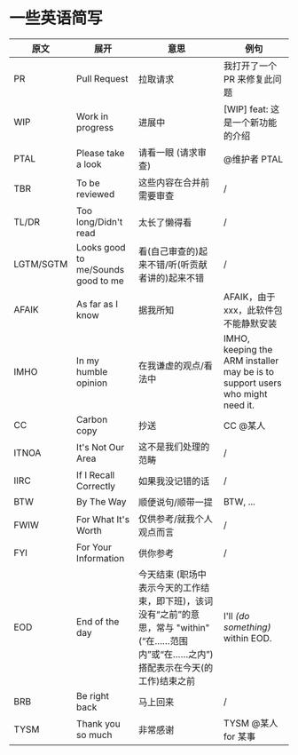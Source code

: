 # 一些英语简写

| 原文 | 展开 | 意思 | 例句 |
|-----|-----|-----|-----|
| PR | Pull Request | 拉取请求 | 我打开了一个 PR 来修复此问题 |
| WIP | Work in progress | 进展中 | [WIP] feat: 这是一个新功能的介绍 |
| PTAL | Please take a look | 请看一眼 (请求审查) | @维护者 PTAL |
| TBR | To be reviewed | 这些内容在合并前需要审查 | / |
| TL/DR | Too long/Didn't read | 太长了懒得看 | / |
| LGTM/SGTM | Looks good to me/Sounds good to me | 看(自己审查的)起来不错/听(听贡献者讲的)起来不错 | / |
| AFAIK | As far as I know | 据我所知 | AFAIK，由于xxx，此软件包不能静默安装 |
| IMHO | In my humble opinion | 在我谦虚的观点/看法中 | IMHO, keeping the ARM installer may be is to support users who might need it. |
| CC | Carbon copy | 抄送 | CC @某人 |
| ITNOA | It's Not Our Area | 这不是我们处理的范畴 | / |
| IIRC | If I Recall Correctly | 如果我没记错的话 | / |
| BTW | By The Way | 顺便说句/顺带一提 | BTW, ... |
| FWIW | For What It's Worth | 仅供参考/就我个人观点而言 | / |
| FYI | For Your Information | 供你参考 | / |
| EOD | End of the day | 今天结束 (职场中表示今天的工作结束，即下班)，该词没有“之前”的意思，常与 "within" (“在……范围内”或“在……之内”) 搭配表示在今天(的工作)结束之前 | I'll *(do something)* within EOD. |
| BRB | Be right back | 马上回来 | / |
| TYSM | Thank you so much | 非常感谢 | TYSM @某人 for 某事 |
